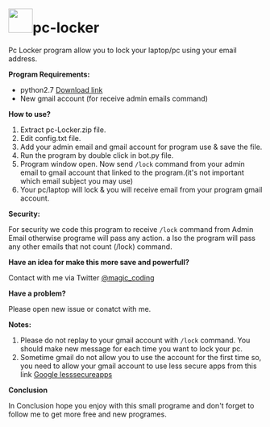 # <img src="https://ee5817f8e2e9a2e34042-3365e7f0719651e5b8d0979bce83c558.ssl.cf5.rackcdn.com/python.png" width="48">pc-locker
Pc Locker program allow you to lock your laptop/pc using your email address.


**Program Requirements:**

- python2.7 [Download link](https://www.python.org/download/releases/2.7/)
- New gmail account (for receive admin emails command)


**How to use?**

1. Extract pc-Locker.zip file.
2. Edit config.txt file.
3. Add your admin email and gmail account for program use & save the file.
4. Run the program by double click in bot.py file.
5. Program window open. Now send `/lock` command from your admin email to gmail account that linked to the program.(it's not important which email subject you may use)
6. Your pc/laptop will lock & you will receive email from your program gmail account.


**Security:**

For security we code this program to receive `/lock` command from Admin Email otherwise programe will pass any action.
a lso the program will pass any other emails that not count (/lock) command.

**Have an idea for make this more save and powerfull?**

Contact with me via Twitter [@magic_coding](http://www.twitter.com/magic_coding)

**Have a problem?**

Please open new issue or conatct with me.

**Notes:**

1. Please do not replay to your gmail account with `/lock` command. You should make new message for each time you want to lock your pc.
2. Sometime gmail do not allow you to use the account for the first time so, you need to allow your gmail account to use less secure apps from this link [Google lesssecureapps](https://www.google.com/settings/security/lesssecureapps)

**Conclusion**

In Conclusion hope you enjoy with this small programe and don't forget to follow me to get more free and new programes.
